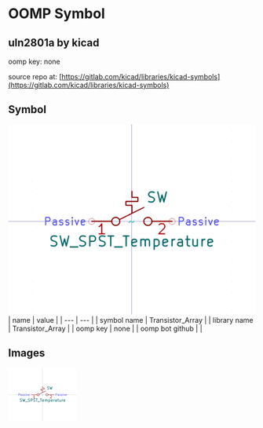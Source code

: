 # OOMP Symbol  
## uln2801a  by kicad  
  
oomp key: none  
  
source repo at: [https://gitlab.com/kicad/libraries/kicad-symbols](https://gitlab.com/kicad/libraries/kicad-symbols)  
## Symbol  
  
[![working.png](working_600.png)](working.png)  
| name | value | 
| --- | --- | 
| symbol name | Transistor_Array | 
| library name | Transistor_Array | 
| oomp key | none | 
| oomp bot github |  | 
## Images  
  
[![working.png](working_140.png)](working.png)  
